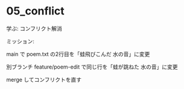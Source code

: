 # 05_conflict

学ぶ: コンフリクト解消

ミッション:

main で poem.txt の2行目を「蛙飛びこんだ 水の音」に変更

別ブランチ feature/poem-edit で同じ行を「蛙が跳ねた 水の音」に変更

merge してコンフリクトを直す

